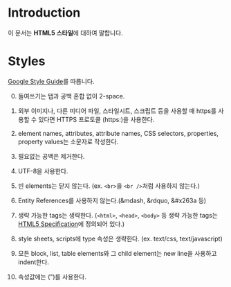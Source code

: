 # Introduction

이 문서는 **HTML5 스타일**에 대하여 말합니다.

# Styles

[Google Style Guide](https://google.github.io/styleguide/htmlcssguide.html)를 따릅니다.

0. 들여쓰기는 탭과 공백 혼합 없이 2-space.

0. 외부 이미지나, 다른 미디어 파일, 스타일시트, 스크립트 등을 사용할 때 https를 사용할 수 있다면 HTTPS 프로토콜 (https:)을 사용한다.

0. element names, attributes, attribute names, CSS selectors, properties, property values는 소문자로 작성한다.

0. 필요없는 공백은 제거한다.

0. UTF-8을 사용한다.

0. 빈 elements는 닫지 않는다. (ex. `<br>`을 `<br />`처럼 사용하지 않는다.)

0. Entity References를 사용하지 않는다.(&mdash, &rdquo, &#x263a 등)

0. 생략 가능한 tags는 생략한다. (`<html>`, `<head>`, `<body>` 등 생략 가능한 tags는 [HTML5 Specification](https://html.spec.whatwg.org/multipage/syntax.html#syntax-tag-omission)에 정의되어 있다.)

0. style sheets, scripts에 type 속성은 생략한다. (ex. text/css, text/javascript)

0. 모든 block, list, table elements와 그 child element는 new line을 사용하고 indent한다.

0. 속성값에는 (")를 사용한다.
